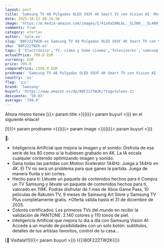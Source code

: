 ```yaml
---
layout: post
title: 'Samsung TV 48 Pulgadas OLED S93F 4K Smart TV con Vision AI  Motion Xcelerator 144Hz y Colores certificados por Pantone'
date: 2025-10-12 08:16:56
image: 'https://m.media-amazon.com/images/I/41aXaI8NL6L._SL500_._SL400_.jpg'
comments: true
category: ofertas
author: 'tole.es'
slug: 'B0F222TW2K-es Samsung TV 48 Pulgadas OLED S93F 4K Smart TV con Vision AI...'
sku: 'B0F222TW2K-es'
tags: [ 'Electrónica','TV, vídeo y home cinema','Televisores','samsung','smart','tv','🇪🇸', ]
actualPrice: 799.0 EUR
currency: EUR
price: 799.0
comparePrice: 1599.0 EUR
prodname: 'Samsung TV 48 Pulgadas OLED S93F 4K Smart TV con Vision AI  Motion Xcelerator 144Hz y Colores certificados por Pantone'
country: 'es'
flag: '🇪🇸'
brand: 'Samsung'
buyurl: 'https://www.amazon.es/dp/B0F222TW2K/?tag=tolees-21'
descuento: '50.03'
average: '799.0'
---
```


Ahora mismo tienes [{{< param title >}}]({{< param buyurl >}}) en el siguiente enlace!

[![{{< param prodname >}}]({{< param image >}})]({{< param buyurl >}})

🔎:

- Inteligencia Artificial que mejora la imagen y el sonido: Disfruta de esa serie de los 80 como si la hubiesen grabado en 4K. La IA escala cualquier contenido optimizando imagen y sonido.
- Gana todas las partidas con Motion Xcelerator 144Hz: Juega a 144Hz en 4K. El TV no será un problema para que ganes la partida. Juega de manera fluida y sin cortes.
- Hecho para ti: Llévate un paquete de contenidos hechos para ti Compra un TV Samsung y llévate un paquete de contenidos hechos para ti, valorado en 118€. Podrás disfrutar de 1 mes de Xbox Game Pass, 10 películas de Rakuten TV, 9 meses de Samsung Art Store y Samsung TV Plus completamente gratis. *Oferta válida hasta el 31 de diciembre de 2025.
- Colores certificados: Los primeros TVs del mundo en recibir la validación de PANTONE: 2.140 colores y 110 tonos de piel.
- Inteligencia Artificial que mejora tu día a día con Samsung Vision AI: Accede a un mundo de posibilidades con un solo botón: subtítulos, detalles de tus artistas favoritos, control de tu casa…

[🛒 Visítala!!!]({{< param buyurl >}})
{{<world>}}B0F222TW2K{{</world>}}
